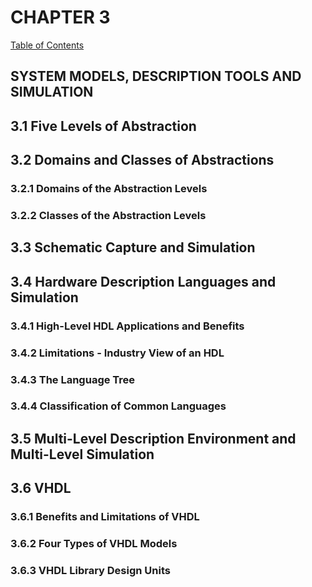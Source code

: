 # CHAPTER 3

[Table of Contents](https://github.com/JeffDeCola/my-masters-thesis#table-of-contents)

## SYSTEM MODELS, DESCRIPTION TOOLS AND SIMULATION

## 3.1 Five Levels of Abstraction

## 3.2 Domains and Classes of Abstractions

### 3.2.1 Domains of the Abstraction Levels

### 3.2.2 Classes of the Abstraction Levels

## 3.3 Schematic Capture and Simulation

## 3.4 Hardware Description Languages and Simulation

### 3.4.1 High-Level HDL Applications and Benefits

### 3.4.2 Limitations - Industry View of an HDL

### 3.4.3 The Language Tree

### 3.4.4 Classification of Common Languages

## 3.5 Multi-Level Description Environment and Multi-Level Simulation

## 3.6 VHDL

### 3.6.1 Benefits and Limitations of VHDL

### 3.6.2 Four Types of VHDL Models

### 3.6.3 VHDL Library Design Units
